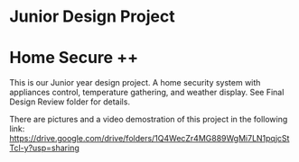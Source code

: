 # Junior Design Project
# Home Secure ++
This is our Junior year design project. A home security system with appliances control, temperature gathering, and weather display. 
See Final Design Review folder for details. 

There are pictures and a video demostration of this project in the following link:
https://drive.google.com/drive/folders/1Q4WecZr4MG889WgMi7LN1pqjcStTcl-y?usp=sharing
